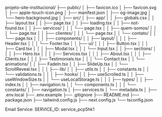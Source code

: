 projeto-site-institucional/
├── public/
│   ├── favicon.ico
│   ├── favicon.svg
│   ├── apple-touch-icon.png
│   ├── manifest.json
│   ├── og-image.jpg
│   └── hero-background.jpg
│
├── src/
│   ├── app/
│   │   ├── globals.css
│   │   ├── layout.tsx
│   │   ├── page.tsx
│   │   ├── loading.tsx
│   │   ├── not-found.tsx
│   │   ├── servicos/
│   │   │   └── page.tsx
│   │   ├── quem-somos/
│   │   │   └── page.tsx
│   │   ├── clientes/
│   │   │   └── page.tsx
│   │   └── contato/
│   │       └── page.tsx
│   │
│   ├── components/
│   │   ├── layout/
│   │   │   ├── Header.tsx
│   │   │   └── Footer.tsx
│   │   ├── ui/
│   │   │   ├── Button.tsx
│   │   │   ├── Card.tsx
│   │   │   ├── Modal.tsx
│   │   │   └── Input.tsx
│   │   ├── sections/
│   │   │   ├── Hero.tsx
│   │   │   ├── Services.tsx
│   │   │   ├── About.tsx
│   │   │   ├── Clients.tsx
│   │   │   ├── Testimonials.tsx
│   │   │   └── Contact.tsx
│   │   └── animations/
│   │       ├── FadeIn.tsx
│   │       ├── SlideUp.tsx
│   │       └── ScrollReveal.tsx
│   │
│   ├── lib/
│   │   ├── utils.ts
│   │   ├── constants.ts
│   │   └── validations.ts
│   │
│   ├── hooks/
│   │   ├── useScrolled.ts
│   │   ├── useWindowSize.ts
│   │   └── useLocalStorage.ts
│   │
│   ├── types/
│   │   ├── index.ts
│   │   ├── navigation.ts
│   │   └── components.ts
│   │
│   └── constants/
│       ├── navigation.ts
│       ├── services.ts
│       └── metadata.ts
│
├── .env.local
├── .env.example
├── .gitignore
├── README.md
├── package.json
├── tailwind.config.js
├── next.config.js
└── tsconfig.json


Email Service:
SERVICE_ID: service_pcp5hk1